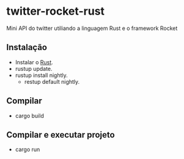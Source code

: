 # twitter-rocket-rust
Mini API do twitter utiliando a linguagem Rust e o framework Rocket

## Instalação
- Instalar o [Rust](https://www.rust-lang.org/tools/install).
- rustup update.
- rustup install nightly.
  - restup default nightly.

## Compilar
- cargo build

## Compilar e executar projeto
- cargo run
